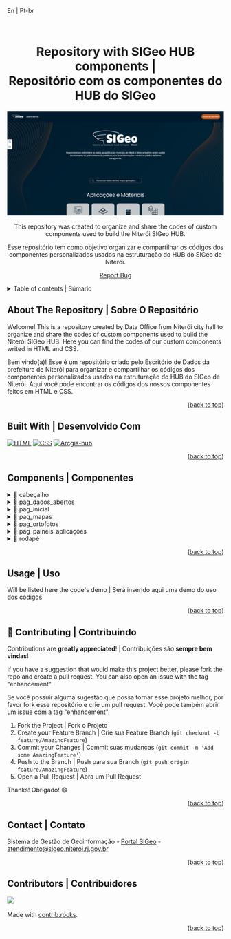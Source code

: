 <a id="readme-top">En | Pt-br</a>

<br />
<div align="center">
<h1 align="center">Repository with SIGeo HUB components |<br>Repositório com os componentes do HUB do SIGeo</h1>

![SIGeo Hub initial page print](./imgs/print-hub.png)

  <p align="center">
    This repository was created to organize and share the codes of custom components used to build the Niterói SIGeo HUB.
  </p>
  <p>
    Esse repositório tem como objetivo organizar e compartilhar os códigos dos componentes personalizados usados na estruturação do HUB do SIGeo de Niterói.
  </p>
  <p><a href="https://github.com/SIGeo-Niteroi/scripts/issues">Report Bug</a></p>
</div>

<details>
  <summary>Table of contents | Súmario</summary>
  <ol>
    <li>
      <a href="#about-the-repository--sobre-o-repositório">About The Repository | Sobre O Repositório</a>
      <ul>
        <li><a href="#built-with--desenvolvido-com">Built With | Desenvolvido Com</a></li>
      </ul>
    </li>
    <li>
      <a href="#components--componentes">Components | Componentes</a>
      <ul>
        <li><a href="#cabecalho">cabeçalho</a></li>
        <li><a href="#pag_dados_abertos">pag_dados_abertos</a></li>
        <li><a href="#pag_inicial">pag_inicial</a></li>
        <li><a href="#pag_mapas">pag_mapas</a></li>
        <li><a href="#pag_ortofotos">pag_ortofotos</a></li>
        <li><a href="#pag_paineis_aplicacoes">pag_paineis_aplicacoes</a></li>
        <li><a href="#rodape">rodapé</a></li>
      </ul>
    </li>
    <li><a href="#usage--uso">Usage | Uso</a></li>
    <li><a href="#contributing--contribuindo">Contributing | Contribuindo</a></li>
    <li><a href="#contact--contato">Contact | Contato</a></li>
    <li><a href="#contributors--contribuidores">Contributors | Contribuidores</a></li>
  </ol>
</details>

<h2 id="about-the-repository--sobre-o-repositório">About The Repository | Sobre O Repositório</h2>

Welcome! This is a repository created by Data Office from Niterói city hall to organize and share the codes of custom components used to build the Niterói SIGeo HUB. Here you can find the codes of our custom components writed in HTML and CSS.

<p>Bem vindo(a)! Esse é um repositório criado pelo Escritório de Dados da prefeitura de Niterói para organizar e compartilhar os códigos dos componentes personalizados usados na estruturação do HUB do SIGeo de Niterói. Aqui você pode encontrar os códigos dos nossos componentes feitos em HTML e CSS.
<p align="right">(<a href="#readme-top">back to top</a>)</p>

<h2 id="built-with--desenvolvido-com">Built With | Desenvolvido Com</h2>

[![HTML]][html-url] [![CSS]][css-url] [![Arcgis-hub]][arcgis-hub-url]

<p align="right">(<a href="#readme-top">back to top</a>)</p>


<h2 id="components--componentes">Components | Componentes</h2>

<details id="cabecalho">
  <summary>📁 cabeçalho</summary>
  <p style='margin-left:20px'>HTML and CSS files for the header used in the SIGeo HUB</p>
  <p style='margin-left:20px'>Arquivos em HTML e CSS do cabeçalho usado no HUB do SIGeo</p>
</details>

<details id="pag_dados_abertos">
  <summary>📁 pag_dados_abertos</summary>
  <p style='margin-left:20px'>In this folder you will find the codes of the components that make up the open data page of the SIGeo HUB, such as the navigation bar between the application pages, the access cards to the manuals and guides for data use, the section with the cards to explore between the data categories and the page title section.</p>
  <p style='margin-left:20px'>Nesta pasta você econtra os códigos dos componentes que compõem a página de dados abertos do HUB do SIGeo: barra de navegação entre as páginas de aplicações, os cards de acesso aos manuais e guias de uso de dados, a seção com os cards para explorar entre as categorias de dados e a seção de título da página.</p>
</details>

<details id="pag_inicial">
  <summary>📁 pag_inicial</summary>
  <p style='margin-left:20px'>In this folder you will find the codes for the components that build the SIGeo HUB home page, such as the access cards to SIGeo applications and materials, the latest release cards, the frequently asked questions block and two highlight card models (used for occasional announcements).</p>
  <p style='margin-left:20px'>Nesta pasta você econtra os códigos dos componentes que compõem a página inicial do HUB do SIGeo: cards de acesso as aplicações e os materiais do SIGeo, os cards dos últimos lançamentos, o bloco das perguntas frequêntes e dois modelos de card de destaque (usado para anúncios esporádicos).</p>
</details>

<details id="pag_mapas">
  <summary>📁 pag_mapas</summary>
  <p style='margin-left:20px'>In this folder you will find the codes of the components that build the SIGeo HUB map page, such as the navigation bar between the application pages, the maps download cards and the page title section.</p>
  <p style='margin-left:20px'>Nesta pasta você econtra os códigos dos componentes que compõem a página de mapas do HUB do SIGeo: barra de navegação entre as páginas de aplicações, os cards para download dos mapas e a seção de título da página.</p>
</details>

<details id="pag_ortofotos">
  <summary>📁 pag_ortofotos</summary>
  <p style='margin-left:20px'>In this folder you will find the codes of the components that build the orthophotos page of the SIGeo HUB: navigation bar between the application pages, the blocks with buttons to download the complete mosaics of the years 2014 and 2019 of Niterói city, a block with the instructions for the user to download and the title section of the page.</p>
  <p style='margin-left:20px'>Nesta pasta você econtra os códigos dos componentes que compõem a página de ortofotos do HUB do SIGeo: barra de navegação entre as páginas de aplicações, os blocos com botões para download dos mosaicos completos dos anos de 2014 e 2019 da cidade de Niterói, um bloco com as instruções para o usuário fazer os downloads e a seção de título da página.</p>
</details>

<details id="pag_paineis_aplicacoes">
  <summary>📁 pag_painéis_aplicações</summary>
  <p style='margin-left:20px'>In this folder you will find the codes of the components that build the SIGeo HUB dashboards and applications page: navigation bar between the application pages, the access cards to the featured applications, access cards to the dashboards made for the case of covid-19, access cards to other SIGeo applications, cards with the featured panels and the title section of the page.</p>
  <p style='margin-left:20px'>Nesta pasta você econtra os códigos dos componentes que compõem a página de painéis e aplicações do HUB do SIGeo: barra de navegação entre as páginas de aplicações, os cards de acesso às aplicações em destaque, cards de acesso aos painéis feitos para o caso de covid-19, cards de acesso a outras aplicações do SIGeo, cards com os painéis em destaque e a seção de título da página.</p>
</details>

<details id="rodape">
  <summary>📁 rodapé</summary>
  <p style='margin-left:20px'>HTML and CSS files for the footer used in the SIGeo HUB</p>
  <p style='margin-left:20px'>Arquivos em HTML e CSS do rodapé usado no HUB do SIGeo</p>
</details>


  

<p align="right">(<a href="#readme-top">back to top</a>)</p>

<!-- GETTING STARTED -->

<h2 id="usage--uso">Usage | Uso</h2>

Will be listed here the code's demo | Será inserido aqui uma demo do uso dos códigos

<p align="right">(<a href="#readme-top">back to top</a>)</p>

<h2 id="contributing--contribuindo">🤝 Contributing | Contribuindo</h2>

Contributions are **greatly appreciated**! | Contribuições são **sempre bem vindas**!

If you have a suggestion that would make this project better, please fork the repo and create a pull request. You can also open an issue with the tag "enhancement".
<p>Se você possuir alguma sugestão que possa tornar esse projeto melhor, por favor fork esse repositório e crie um pull request. Você pode também abrir um issue com a tag "enhancement".</p>

1. Fork the Project | Fork o Projeto
2. Create your Feature Branch | Crie sua  Feature Branch (`git checkout -b feature/AmazingFeature`)
3. Commit your Changes | Commit suas mudanças (`git commit -m 'Add some AmazingFeature'`)
4. Push to the Branch | Push para sua Branch (`git push origin feature/AmazingFeature`)
5. Open a Pull Request | Abra um Pull Request

Thanks! Obrigado! 😄

<p align="right">(<a href="#readme-top">back to top</a>)</p>

<h2 id="contact--contato">Contact | Contato</h2>

Sistema de Gestão de Geoinformação - [Portal SIGeo](https://www.sigeo.niteroi.rj.gov.br/) - atendimento@sigeo.niteroi.rj.gov.br

<p align="right">(<a href="#readme-top">back to top</a>)</p>

<h2 id="contributors--contribuidores">Contributors | Contribuidores</h2>


<a href="https://github.com/SIGeo-Niteroi/arcgis_hub_sigeo/graphs/contributors">
  <img src="https://contrib.rocks/image?repo=SIGeo-Niteroi/arcgis_hub_sigeo" />
</a>

Made with [contrib.rocks](https://contrib.rocks).

<p align="right">(<a href="#readme-top">back to top</a>)</p>

[HTML]: https://img.shields.io/badge/html5-E34F26.svg?style=for-the-badge&logo=html5&logoColor=white
[Arcgis-hub]: https://img.shields.io/badge/ArcGIS-hub-2C7AC3.svg?style=for-the-badge&logo=ArcGIS&logoColor=white
[CSS]: https://img.shields.io/badge/CSS3-1572B6.svg?style=for-the-badge&logo=css3&logoColor=white
[html-url]: https://developer.mozilla.org/en-US/docs/Web/HTML
[css-url]: https://developer.mozilla.org/en-US/docs/Web/CSS
[arcgis-hub-url]: https://hub.arcgis.com/
